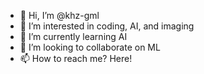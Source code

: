 - 👋 Hi, I’m @khz-gml
- 👀 I’m interested in coding, AI, and imaging
- 🌱 I’m currently learning AI
- 💞️ I’m looking to collaborate on ML
- 📫 How to reach me? Here!

<!---
khz-gml/khz-gml is a ✨ special ✨ repository because its `README.md` (this file) appears on your GitHub profile.
You can click the Preview link to take a look at your changes.
--->
